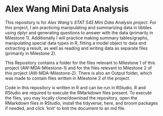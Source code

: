# Alex Wang Mini Data Analysis 
This repository is for _Alex Wang's STAT 545 Mini Data Analysis project_. For this project, I am practicing manipulating and summarizing data in tibbles using dplyr and generating questions to answer with the data (primarily in Milestone 1). Additionally I will practice making summary tables/graphs, manipulating special data types in R, fitting a model object to data and extracting a result, as well as reading and writing data as separate files (primarily in Milestone 2).

  This Repository contains a folder for the files relevant to Milestone 1 of this project (AW-MDA-Milestone-1) and for the files relevant to Milestone 2 of this project (AW-MDA-Milestone-2). There is also an Output folder, which was made to contain files written in Milestone 2 of the project.

  Code in this repository is written in R and can be run in RStudio. R and RStudio are required to execute the RMarkdown files present. To execute the files, you may locally clone/download the repository, open the RMarkdown files in RStudio, install the tidyverse, here, and broom packages if needed, and click 'knit' to knit the document to an md file.
